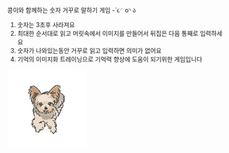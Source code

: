 콩이와 함께하는 숫자 거꾸로 말하기 게임 -`૮◜o◝ ა

1. 숫자는 3초후 사라져요
2. 최대한 순서대로 읽고 머릿속에서 이미지를 만들어서 뒤집은 다음 통째로 입력하세요
3. 숫자가 나와있는동안 거꾸로 읽고 입력하면 의미가 없어요
4. 기억의 이미지화 트레이닝으로 기억력 향상에 도움이 되기위한 게임입니다


<img id="dog-image" src="kong.png" alt="">
